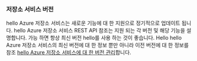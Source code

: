 ### <a name="storage-service-versions"></a>저장소 서비스 버전
hello Azure 저장소 서비스는 새로운 기능에 대 한 지원으로 정기적으로 업데이트 됩니다. hello Azure 저장소 서비스 REST API 참조는 지원 되는 각 버전 및 해당 기능을 설명합니다. 가능 하면 항상 최신 버전 hello를 사용 하는 것이 좋습니다. Hello hello Azure 저장소 서비스의 최신 버전에 대 한 정보 뿐만 아니라 이전 버전에 대 한 정보를 참조 [hello Azure 저장소 서비스에 대 한 버전 관리](https://msdn.microsoft.com/library/azure/dd894041.aspx)합니다.  


